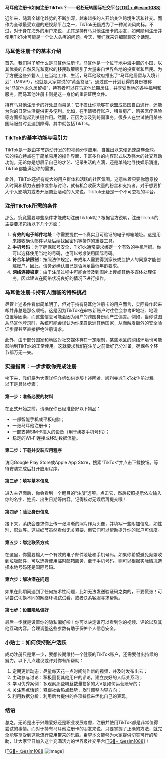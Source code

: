 **马耳他注册卡如何注册TikTok？——轻松玩转国际社交平台[[TG💪+ @esim1088](https://t.me/s/esim1088)]**

近年来，随着全球化趋势的不断加深，越来越多的人开始关注跨境生活和社交。而作为全球最受欢迎的短视频平台之一，TikTok无疑成为了一种潮流风向标。不过，对于身在海外的用户来说，尤其是持有马耳他注册卡的朋友，如何顺利注册并使用TikTok可能是一个让人头疼的问题。今天，我们就来详细聊聊这个话题。

### 马耳他注册卡的基本介绍

首先，我们得了解什么是马耳他注册卡。马耳他是一个位于地中海中部的小国，以其优美的自然风光和宽松的移民政策吸引了大量来自世界各地的投资者和居民。为了方便这些外籍人士在当地工作、生活，马耳他政府推出了“马耳他居留与入境计划”（MRVP），也就是大家常说的“黄金签证”。通过这一计划获得的身份被称为“马耳他永久居留权”，持有者可以在马耳他长期居住，并享受当地的各种福利和服务。而马耳他注册卡则是这一身份的重要证明文件。

持有马耳他注册卡的好处显而易见：它不仅让你能够在欧盟成员国自由通行，还能为你的日常生活提供更多便利。比如，在申请银行账户、租赁房产、购买医疗保险等方面都能起到关键作用。然而，正因为涉及到跨国事务，很多人在尝试使用某些国际服务时会遇到障碍，其中就包括TikTok。

### TikTok的基本功能与吸引力

TikTok是一款由字节跳动开发的短视频分享应用，自推出以来便迅速席卷全球。它的核心特点在于简单易用的操作界面、丰富多样的内容形式以及强大的社交互动功能。无论你是想展示自己的才艺、记录生活的点滴，还是单纯地寻找娱乐消遣，TikTok都能满足你的需求。

此外，TikTok还拥有庞大的用户群体和活跃的社区氛围。这意味着只要你愿意投入时间和精力去创作或参与讨论，就有机会收获大量的粉丝和支持者。对于想要扩大个人影响力或者开展商业活动的人来说，TikTok无疑是一个不可忽视的平台。

### 注册TikTok所需的条件

那么，究竟需要哪些条件才能成功注册TikTok呢？根据官方说明，注册TikTok的主要要求包括以下几个方面：

1. **有效的电子邮件地址**：你需要提供一个真实且可验证的电子邮箱地址。这是用来接收确认邮件以及后续找回密码等操作的重要工具。
2. **手机号码**：为了确保账号安全，TikTok通常要求绑定一个有效的手机号码。你可以选择使用当地的号码，也可以考虑使用国际号码。
3. **符合年龄限制**：按照法律规定，未成年人需要得到家长或监护人的同意才能创建账户。因此，请务必确认自己是否满足最低年龄要求。
4. **网络连接稳定**：由于注册过程中可能会涉及到图片上传或其他多媒体处理任务，因此建议在网络状况良好的情况下进行操作。

### 马耳他注册卡持有人面临的特殊挑战

尽管上述条件看似简单明了，但对于持有马耳他注册卡的用户而言，实际操作起来却并非总是那么顺畅。这是因为TikTok在审核新账户时往往会参考IP地址、地理位置等因素，而这些信息可能会因为用户的跨国身份而产生偏差。例如，当你试图从马耳他登录时，系统可能会误认为你来自欧洲其他国家，从而触发额外的安全验证步骤甚至直接拒绝注册请求。

此外，由于部分国家和地区对社交媒体存在一定限制，某些地区的网络环境也可能影响到TikTok的正常使用。这就要求我们在注册之前做好充分准备，确保各个环节都万无一失。

### 实操指南：一步步教你完成注册

接下来，我们将为大家详细介绍如何克服上述困难，顺利完成TikTok注册过程。以下是具体步骤：

#### 第一步：准备必要的材料

在正式开始之前，请确保你已经准备好以下物品：
- 一部智能手机或平板电脑；
- 一张马耳他注册卡；
- 一部支持SIM卡插入的设备（用于绑定手机号码）；
- 稳定的Wi-Fi连接或移动数据流量。

#### 第二步：下载并安装应用程序

访问Google Play Store或Apple App Store，搜索“TikTok”并点击下载按钮。等待安装完成后打开应用程序。

#### 第三步：填写基本信息

进入主界面后，你会看到一个醒目的“注册”选项。点击它，然后按照提示依次输入你的名字、姓氏、出生日期等内容。记得核对无误后再提交哦！

#### 第四步：验证身份信息

接下来，系统会要求你上传一张清晰的照片作为头像，并填写一些附加信息，如性别、职业等。这些细节虽然看似无关紧要，但它们可以帮助提升你的账户可信度。

#### 第五步：绑定联系方式

在这里，你需要输入一个有效的电子邮件地址和手机号码。如果你希望避免频繁收到垃圾邮件，可以选择使用临时邮箱服务。至于手机号码，则可以根据实际情况选择本地号码还是国际号码。

#### 第六步：解决潜在问题

如果在此期间遇到了任何技术性问题，比如无法发送验证码之类的，不要慌张！可以尝试切换不同的网络环境试试看，或者联系客服寻求帮助。

#### 第七步：设置隐私偏好

最后一步就是设置你的隐私偏好啦！你可以决定谁可以看到你的视频、评论以及其他互动内容。合理调整这些参数有助于保护个人信息安全。

### 小贴士：如何保持账户活跃

成功注册只是第一步，要想长期维持一个健康的TikTok账户，还需要付出持续的努力。以下几点建议或许对你有所帮助：

1. 定期更新动态：尽量每天花一点时间制作新的视频，并及时发布出去；
2. 主动参与讨论：积极回复其他用户的评论，建立良好的人际关系网；
3. 学习优秀案例：多观察那些粉丝数量较多的大V是如何运营账号的；
4. 关注热点话题：紧跟社会热点趋势，及时调整内容方向；
5. 利用数据分析：利用后台提供的各项指标来优化自己的表现。

### 结语

总之，无论是出于兴趣爱好还是职业发展考虑，注册并使用TikTok都是非常值得尝试的事情。而对于持有马耳他注册卡的朋友来说，只要掌握了正确的方法，就完全能够享受到这款流行应用带来的乐趣。希望本文能够为大家提供切实可行的帮助，让大家早日加入这个充满活力的世界级社交平台[[TG💪+ @esim1088](https://t.me/s/esim1088)]！

[[TG💪+ @esim1088](https://t.me/s/esim1088) ![Image](https://i.postimg.cc/4NQfJmqS/Snipaste-2025-05-13-00-14-12.png)]
